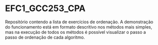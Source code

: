 # EFC1_GCC253_CPA

Repositório contendo a lista de exercícios de ordenação.
A demonstração do funcionamento está em formato descritivo nos métodos mais simples, mas na execução de todos os métodos é possível visualizar o passo a passo de ordenação de cada algoritmo.
